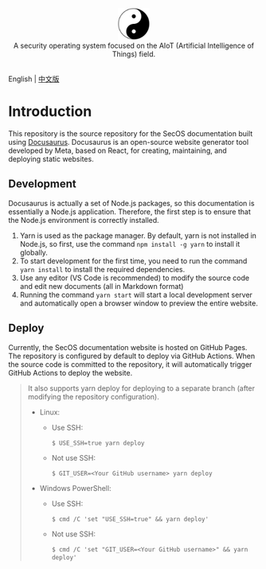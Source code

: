 <p align="center">
    <img src="static/img/logo.svg" alt="secos-logo" width="64"><br>
    A security operating system focused on the AIoT (Artificial Intelligence of Things) field.<br/>
    <br/>
</p>

English | [中文版](README_CN.md)

# Introduction

This repository is the source repository for the SecOS documentation built using [Docusaurus](https://docusaurus.io/). Docusaurus is an open-source website generator tool developed by Meta, based on React, for creating, maintaining, and deploying static websites.

## Development

Docusaurus is actually a set of Node.js packages, so this documentation is essentially a Node.js application. Therefore, the first step is to ensure that the Node.js environment is correctly installed.

1. Yarn is used as the package manager. By default, yarn is not installed in Node.js, so first, use the command `npm install -g yarn` to install it globally.
2. To start development for the first time, you need to run the command `yarn install` to install the required dependencies.
3. Use any editor (VS Code is recommended) to modify the source code and edit new documents (all in Markdown format)
4. Running the command `yarn start` will start a local development server and automatically open a browser window to preview the entire website.

## Deploy

Currently, the SecOS documentation website is hosted on GitHub Pages. The repository is configured by default to deploy via GitHub Actions. When the source code is committed to the repository, it will automatically trigger GitHub Actions to deploy the website.

> It also supports yarn deploy for deploying to a separate branch (after modifying the repository configuration).
>  - Linux:
>    - Use SSH:
>        ```
>        $ USE_SSH=true yarn deploy
>        ```
> 
>    - Not use SSH:
> 
>        ```
>        $ GIT_USER=<Your GitHub username> yarn deploy
>        ```
>  - Windows PowerShell:
>    - Use SSH:
> 
>        ```
>        $ cmd /C 'set "USE_SSH=true" && yarn deploy'
>        ```
> 
>    - Not use SSH:
> 
>        ```
>        $ cmd /C 'set "GIT_USER=<Your GitHub username>" && yarn deploy'
>        ```
